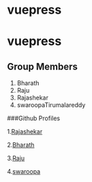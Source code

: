 # vuepress
# vuepress
## Group Members

1. Bharath
2. Raju
3. Rajashekar
4. swaroopaTirumalareddy

###Github Profiles

1.[Rajashekar](https://github.com/Rajshekar2641)

2.[Bharath](https://github.com/bharathkumar3355)

3.[Raju](https://github.com/nrajubn)

4.[swaroopa](https://github.com/swaroopatirumalareddy)